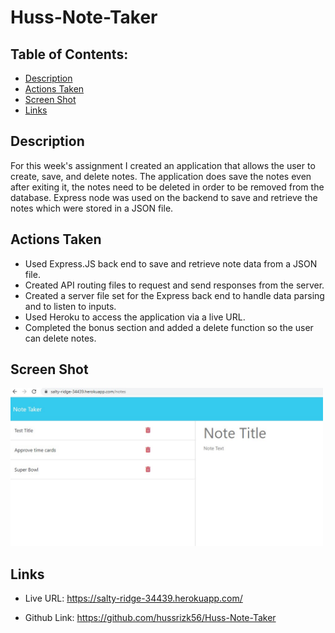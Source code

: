 # Huss-Note-Taker

## Table of Contents: 
* [Description](#Description)
* [Actions Taken](#Actions)
* [Screen Shot](#Screen)
* [Links](#Links)

## Description
For this week's assignment I created an application that allows the user to create, save, and delete notes. The application does save the notes even after exiting it, the notes need to be deleted in order to be removed from the database. Express node was used on the backend to save and retrieve the notes which were stored in a JSON file. 

## Actions Taken
* Used Express.JS back end to save and retrieve note data from a JSON file.
* Created API routing files to request and send responses from the server. 
* Created a server file set for the Express back end to handle data parsing and to listen to inputs. 
* Used Heroku to access the application via a live URL. 
* Completed the bonus section and added a delete function so the user can delete notes. 

## Screen Shot
 
 <img src="notetaker.jpg" width="500px"/>

## Links
* Live URL: https://salty-ridge-34439.herokuapp.com/

* Github Link: https://github.com/hussrizk56/Huss-Note-Taker
